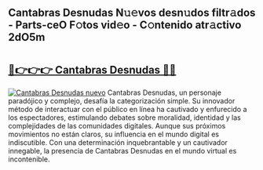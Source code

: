 ## Cantabras Desnudas N𝚞𝚎vos desn𝚞dos filtr𝚊dos - Parts-ceO F𝚘tos vid𝚎o - C𝚘ntenido atr𝚊ctivo 2dO5m

# <h2><a href="http://mb3pc1i.tromn.icu/?c=Cantabras+Desnudas">🔗👉👉👉 Cantabras Desnudas 🔗🔗</a></h2>

[![Cantabras Desnudas nuevo](https://i.imgur.com/pEAQMta.gif)](http://mb3pc1i.tromn.icu/?c=Cantabras+Desnudas)
Cantabras Desnudas, un personaje paradójico y complejo, desafía la categorización simple. Su innovador método de interactuar con el público en línea ha cautivado y enfurecido a los espectadores, estimulando debates sobre moralidad, identidad y las complejidades de las comunidades digitales. Aunque sus próximos movimientos no están claros, su influencia en el mundo digital es indiscutible. Con una determinación inquebrantable y un cautivador innegable, la presencia de Cantabras Desnudas en el mundo virtual es incontenible.
